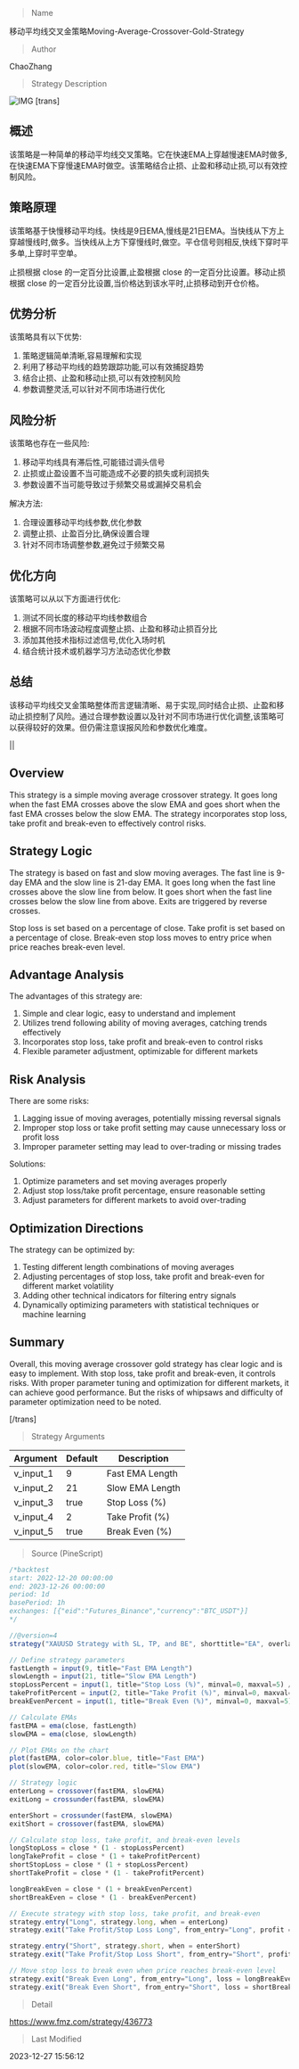 
> Name

移动平均线交叉金策略Moving-Average-Crossover-Gold-Strategy

> Author

ChaoZhang

> Strategy Description

![IMG](https://www.fmz.com/upload/asset/1e0e6dd823a4bce8cd2.png)
[trans]

## 概述

该策略是一种简单的移动平均线交叉策略。它在快速EMA上穿越慢速EMA时做多,在快速EMA下穿慢速EMA时做空。该策略结合止损、止盈和移动止损,可以有效控制风险。

## 策略原理

该策略基于快慢移动平均线。快线是9日EMA,慢线是21日EMA。当快线从下方上穿越慢线时,做多。当快线从上方下穿慢线时,做空。平仓信号则相反,快线下穿时平多单,上穿时平空单。

止损根据 close 的一定百分比设置,止盈根据 close 的一定百分比设置。移动止损根据 close 的一定百分比设置,当价格达到该水平时,止损移动到开仓价格。

## 优势分析

该策略具有以下优势:

1. 策略逻辑简单清晰,容易理解和实现
2. 利用了移动平均线的趋势跟踪功能,可以有效捕捉趋势
3. 结合止损、止盈和移动止损,可以有效控制风险
4. 参数调整灵活,可以针对不同市场进行优化

## 风险分析

该策略也存在一些风险:

1. 移动平均线具有滞后性,可能错过调头信号
2. 止损或止盈设置不当可能造成不必要的损失或利润损失
3. 参数设置不当可能导致过于频繁交易或漏掉交易机会

解决方法:

1. 合理设置移动平均线参数,优化参数
2. 调整止损、止盈百分比,确保设置合理
3. 针对不同市场调整参数,避免过于频繁交易

## 优化方向 

该策略可以从以下方面进行优化:

1. 测试不同长度的移动平均线参数组合
2. 根据不同市场波动程度调整止损、止盈和移动止损百分比
3. 添加其他技术指标过滤信号,优化入场时机
4. 结合统计技术或机器学习方法动态优化参数

## 总结

该移动平均线交叉金策略整体而言逻辑清晰、易于实现,同时结合止损、止盈和移动止损控制了风险。通过合理参数设置以及针对不同市场进行优化调整,该策略可以获得较好的效果。但仍需注意误报风险和参数优化难度。

||

## Overview

This strategy is a simple moving average crossover strategy. It goes long when the fast EMA crosses above the slow EMA and goes short when the fast EMA crosses below the slow EMA. The strategy incorporates stop loss, take profit and break-even to effectively control risks.  

## Strategy Logic

The strategy is based on fast and slow moving averages. The fast line is 9-day EMA and the slow line is 21-day EMA. It goes long when the fast line crosses above the slow line from below. It goes short when the fast line crosses below the slow line from above. Exits are triggered by reverse crosses.  

Stop loss is set based on a percentage of close. Take profit is set based on a percentage of close. Break-even stop loss moves to entry price when price reaches break-even level.

## Advantage Analysis 

The advantages of this strategy are:

1. Simple and clear logic, easy to understand and implement
2. Utilizes trend following ability of moving averages, catching trends effectively 
3. Incorporates stop loss, take profit and break-even to control risks
4. Flexible parameter adjustment, optimizable for different markets

## Risk Analysis

There are some risks:  

1. Lagging issue of moving averages, potentially missing reversal signals
2. Improper stop loss or take profit setting may cause unnecessary loss or profit loss
3. Improper parameter setting may lead to over-trading or missing trades  

Solutions:

1. Optimize parameters and set moving averages properly  
2. Adjust stop loss/take profit percentage, ensure reasonable setting
3. Adjust parameters for different markets to avoid over-trading

## Optimization Directions

The strategy can be optimized by:

1. Testing different length combinations of moving averages  
2. Adjusting percentages of stop loss, take profit and break-even for different market volatility
3. Adding other technical indicators for filtering entry signals 
4. Dynamically optimizing parameters with statistical techniques or machine learning

## Summary  

Overall, this moving average crossover gold strategy has clear logic and is easy to implement. With stop loss, take profit and break-even, it controls risks. With proper parameter tuning and optimization for different markets, it can achieve good performance. But the risks of whipsaws and difficulty of parameter optimization need to be noted.

[/trans]

> Strategy Arguments



|Argument|Default|Description|
|----|----|----|
|v_input_1|9|Fast EMA Length|
|v_input_2|21|Slow EMA Length|
|v_input_3|true|Stop Loss (%)|
|v_input_4|2|Take Profit (%)|
|v_input_5|true|Break Even (%)|


> Source (PineScript)

``` javascript
/*backtest
start: 2022-12-20 00:00:00
end: 2023-12-26 00:00:00
period: 1d
basePeriod: 1h
exchanges: [{"eid":"Futures_Binance","currency":"BTC_USDT"}]
*/

//@version=4
strategy("XAUUSD Strategy with SL, TP, and BE", shorttitle="EA", overlay=true)

// Define strategy parameters
fastLength = input(9, title="Fast EMA Length")
slowLength = input(21, title="Slow EMA Length")
stopLossPercent = input(1, title="Stop Loss (%)", minval=0, maxval=5) / 100
takeProfitPercent = input(2, title="Take Profit (%)", minval=0, maxval=5) / 100
breakEvenPercent = input(1, title="Break Even (%)", minval=0, maxval=5) / 100

// Calculate EMAs
fastEMA = ema(close, fastLength)
slowEMA = ema(close, slowLength)

// Plot EMAs on the chart
plot(fastEMA, color=color.blue, title="Fast EMA")
plot(slowEMA, color=color.red, title="Slow EMA")

// Strategy logic
enterLong = crossover(fastEMA, slowEMA)
exitLong = crossunder(fastEMA, slowEMA)

enterShort = crossunder(fastEMA, slowEMA)
exitShort = crossover(fastEMA, slowEMA)

// Calculate stop loss, take profit, and break-even levels
longStopLoss = close * (1 - stopLossPercent)
longTakeProfit = close * (1 + takeProfitPercent)
shortStopLoss = close * (1 + stopLossPercent)
shortTakeProfit = close * (1 - takeProfitPercent)

longBreakEven = close * (1 + breakEvenPercent)
shortBreakEven = close * (1 - breakEvenPercent)

// Execute strategy with stop loss, take profit, and break-even
strategy.entry("Long", strategy.long, when = enterLong)
strategy.exit("Take Profit/Stop Loss Long", from_entry="Long", profit = longTakeProfit, loss = longStopLoss)

strategy.entry("Short", strategy.short, when = enterShort)
strategy.exit("Take Profit/Stop Loss Short", from_entry="Short", profit = shortTakeProfit, loss = shortStopLoss)

// Move stop loss to break even when price reaches break-even level
strategy.exit("Break Even Long", from_entry="Long", loss = longBreakEven)
strategy.exit("Break Even Short", from_entry="Short", loss = shortBreakEven)

```

> Detail

https://www.fmz.com/strategy/436773

> Last Modified

2023-12-27 15:56:12
